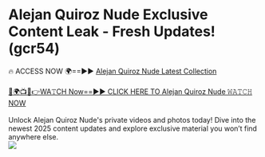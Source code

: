 # Alejan Quiroz Nude Exclusive Content Leak - Fresh Updates! (gcr54)

🔥 ACCESS NOW 🌍==►► <a href="https://tinyurl.com/yc657z5k" rel="nofollow">Alejan Quiroz Nude Latest Collection</a>
<br><br>
[🔴🌍📺📱👉WA𝚃CH Now==►► CLICK HERE TO Alejan Quiroz Nude 𝚆𝙰𝚃𝙲𝙷 NOW](https://tinyurl.com/yc657z5k)
<br><br>
Unlock Alejan Quiroz Nude's private videos and photos today! Dive into the newest 2025 content updates and explore exclusive material you won’t find anywhere else.
<br>
<a href="https://tinyurl.com/yc657z5k" rel="nofollow" data-target="animated-image.originalLink"><img src="https://camo.githubusercontent.com/8a4f000d20f83aca3bf7ec5f350d767afa0574a8a352519fd8cfa583a6f93a33/68747470733a2f2f692e696d6775722e636f6d2f644a486b345a712e676966" data-canonical-src="https://i.imgur.com/dJHk4Zq.gif" style="max-width: 100%; display: inline-block;" data-target="animated-image.originalImage"></a>
<br>
